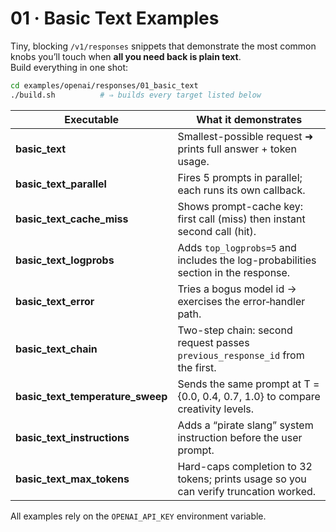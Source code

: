 # 01 · Basic Text Examples

Tiny, blocking `/v1/responses` snippets that demonstrate the most common knobs
you’ll touch when **all you need back is plain text**.  
Build everything in one shot:

```bash
cd examples/openai/responses/01_basic_text
./build.sh          # ⇒ builds every target listed below
````

| Executable                          | What it demonstrates                                                                 |
| ----------------------------------- | ------------------------------------------------------------------------------------ |
| **basic\_text**                     | Smallest-possible request ➜ prints full answer + token usage.                        |
| **basic\_text\_parallel**           | Fires 5 prompts in parallel; each runs its own callback.                             |
| **basic\_text\_cache\_miss**        | Shows prompt-cache key: first call (miss) then instant second call (hit).            |
| **basic\_text\_logprobs**           | Adds `top_logprobs=5` and includes the log-probabilities section in the response.    |
| **basic\_text\_error**              | Tries a bogus model id → exercises the error‐handler path.                           |
| **basic\_text\_chain**              | Two-step chain: second request passes `previous_response_id` from the first.         |
| **basic\_text\_temperature\_sweep** | Sends the same prompt at T = {0.0, 0.4, 0.7, 1.0} to compare creativity levels.      |
| **basic\_text\_instructions**       | Adds a “pirate slang” system instruction before the user prompt.                     |
| **basic\_text\_max\_tokens**        | Hard-caps completion to 32 tokens; prints usage so you can verify truncation worked. |

All examples rely on the `OPENAI_API_KEY` environment variable.
